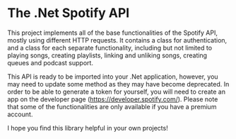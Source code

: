 # The .Net Spotify API

This project implements all of the base functionalities of the Spotify API, mostly using different HTTP requests. 
It contains a class for authentication, and a class for each separate functionality, including but not limited to playing songs, creating playlists, linking and unliking songs, creating queues and podcast support.

This API is ready to be imported into your .Net application, however, you may need to update some method as they may have become deprecated. 
In order to be able to generate a token for yourself, you will need to create an app on the developer page (https://developer.spotify.com/). Please note that some of the functionalities are only available if you have a premium account.

I hope you find this library helpful in your own projects!
